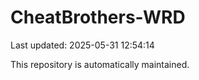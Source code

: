 # CheatBrothers-WRD

Last updated: 2025-05-31 12:54:14

This repository is automatically maintained.
